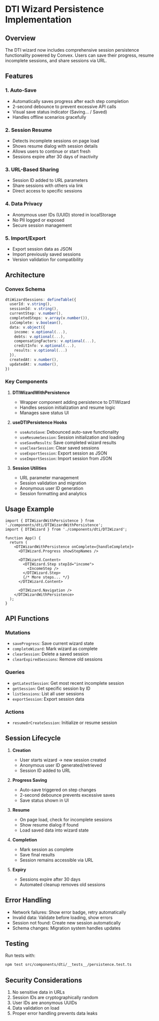 # DTI Wizard Persistence Implementation

## Overview

The DTI wizard now includes comprehensive session persistence functionality powered by Convex. Users can save their progress, resume incomplete sessions, and share sessions via URL.

## Features

### 1. Auto-Save
- Automatically saves progress after each step completion
- 2-second debounce to prevent excessive API calls
- Visual save status indicator (Saving... / Saved)
- Handles offline scenarios gracefully

### 2. Session Resume
- Detects incomplete sessions on page load
- Shows resume dialog with session details
- Allows users to continue or start fresh
- Sessions expire after 30 days of inactivity

### 3. URL-Based Sharing
- Session ID added to URL parameters
- Share sessions with others via link
- Direct access to specific sessions

### 4. Data Privacy
- Anonymous user IDs (UUID) stored in localStorage
- No PII logged or exposed
- Secure session management

### 5. Import/Export
- Export session data as JSON
- Import previously saved sessions
- Version validation for compatibility

## Architecture

### Convex Schema
```typescript
dtiWizardSessions: defineTable({
  userId: v.string(),
  sessionId: v.string(),
  currentStep: v.number(),
  completedSteps: v.array(v.number()),
  isComplete: v.boolean(),
  data: v.object({
    income: v.optional(...),
    debts: v.optional(...),
    compensatingFactors: v.optional(...),
    creditInfo: v.optional(...),
    results: v.optional(...)
  }),
  createdAt: v.number(),
  updatedAt: v.number(),
})
```

### Key Components

1. **DTIWizardWithPersistence**
   - Wrapper component adding persistence to DTIWizard
   - Handles session initialization and resume logic
   - Manages save status UI

2. **useDTIPersistence Hooks**
   - `useAutoSave`: Debounced auto-save functionality
   - `useResumeSession`: Session initialization and loading
   - `useSaveResults`: Save completed wizard results
   - `useClearSession`: Clear saved sessions
   - `useExportSession`: Export session as JSON
   - `useImportSession`: Import session from JSON

3. **Session Utilities**
   - URL parameter management
   - Session validation and migration
   - Anonymous user ID generation
   - Session formatting and analytics

## Usage Example

```tsx
import { DTIWizardWithPersistence } from './components/dti/DTIWizardWithPersistence';
import { DTIWizard } from './components/dti/DTIWizard';

function App() {
  return (
    <DTIWizardWithPersistence onComplete={handleComplete}>
      <DTIWizard.Progress showStepNames />
      
      <DTIWizard.Content>
        <DTIWizard.Step stepId="income">
          <IncomeStep />
        </DTIWizard.Step>
        {/* More steps... */}
      </DTIWizard.Content>
      
      <DTIWizard.Navigation />
    </DTIWizardWithPersistence>
  );
}
```

## API Functions

### Mutations
- `saveProgress`: Save current wizard state
- `completeWizard`: Mark wizard as complete
- `clearSession`: Delete a saved session
- `clearExpiredSessions`: Remove old sessions

### Queries
- `getLatestSession`: Get most recent incomplete session
- `getSession`: Get specific session by ID
- `listSessions`: List all user sessions
- `exportSession`: Export session data

### Actions
- `resumeOrCreateSession`: Initialize or resume session

## Session Lifecycle

1. **Creation**
   - User starts wizard → new session created
   - Anonymous user ID generated/retrieved
   - Session ID added to URL

2. **Progress Saving**
   - Auto-save triggered on step changes
   - 2-second debounce prevents excessive saves
   - Save status shown in UI

3. **Resume**
   - On page load, check for incomplete sessions
   - Show resume dialog if found
   - Load saved data into wizard state

4. **Completion**
   - Mark session as complete
   - Save final results
   - Session remains accessible via URL

5. **Expiry**
   - Sessions expire after 30 days
   - Automated cleanup removes old sessions

## Error Handling

- Network failures: Show error badge, retry automatically
- Invalid data: Validate before loading, show errors
- Session not found: Create new session automatically
- Schema changes: Migration system handles updates

## Testing

Run tests with:
```bash
npm test src/components/dti/__tests__/persistence.test.ts
```

## Security Considerations

1. No sensitive data in URLs
2. Session IDs are cryptographically random
3. User IDs are anonymous UUIDs
4. Data validation on load
5. Proper error handling prevents data leaks